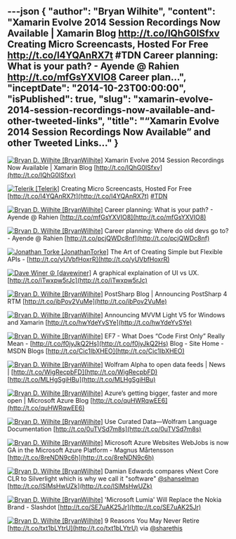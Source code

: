 ---json
{
  "author": "Bryan Wilhite",
  "content": "Xamarin Evolve 2014 Session Recordings Now Available | Xamarin Blog http://t.co/IQhG0ISfxv  Creating Micro Screencasts, Hosted For Free http://t.co/l4YQAnRX7t #TDN  Career planning: What is your path? - Ayende @ Rahien http://t.co/mfGsYXVIO8  Career plan...",
  "inceptDate": "2014-10-23T00:00:00",
  "isPublished": true,
  "slug": "xamarin-evolve-2014-session-recordings-now-available-and-other-tweeted-links",
  "title": "“Xamarin Evolve 2014 Session Recordings Now Available” and other Tweeted Links…"
}
---

[<img alt="Bryan D. Wilhite [BryanWilhite]" src="https://songhay.blob.core.windows.net/shared-social-twitter/BryanWilhite.jpeg">](http://t.co/UNdqV0Z1zz "Bryan D. Wilhite [BryanWilhite]") <span>Xamarin Evolve 2014 Session Recordings Now Available | Xamarin Blog [http://t.co/IQhG0ISfxv](http://t.co/IQhG0ISfxv)</span>

[<img alt="Telerik [Telerik]" src="https://songhay.blob.core.windows.net/shared-social-twitter/Telerik.jpeg">](http://t.co/Y1KbrJEky1 "Telerik [Telerik]") <span>Creating Micro Screencasts, Hosted For Free [http://t.co/l4YQAnRX7t](http://t.co/l4YQAnRX7t) [#TDN](http://search.twitter.com/search?q=%23TDN)</span>

[<img alt="Bryan D. Wilhite [BryanWilhite]" src="https://songhay.blob.core.windows.net/shared-social-twitter/BryanWilhite.jpeg">](http://t.co/UNdqV0Z1zz "Bryan D. Wilhite [BryanWilhite]") <span>Career planning: What is your path? - Ayende @ Rahien [http://t.co/mfGsYXVIO8](http://t.co/mfGsYXVIO8)</span>

[<img alt="Bryan D. Wilhite [BryanWilhite]" src="https://songhay.blob.core.windows.net/shared-social-twitter/BryanWilhite.jpeg">](http://t.co/UNdqV0Z1zz "Bryan D. Wilhite [BryanWilhite]") <span>Career planning: Where do old devs go to? - Ayende @ Rahien [http://t.co/pcjQWDc8nf](http://t.co/pcjQWDc8nf)</span>

[<img alt="Jonathan Torke [JonathanTorke]" src="https://songhay.blob.core.windows.net/shared-social-twitter/JonathanTorke.png">](http://t.co/os5uqU3MvE "Jonathan Torke [JonathanTorke]") <span>The Art of Creating Simple but Flexible APIs - [http://t.co/yUVbfHoxrR](http://t.co/yUVbfHoxrR)</span>

[<img alt="Dave Winer ☮ [davewiner]" src="https://songhay.blob.core.windows.net/shared-social-twitter/davewiner.jpeg">](http://t.co/fuxogiHMsn "Dave Winer ☮ [davewiner]") <span>A graphical explaination of UI vs UX. [http://t.co/iTwxpw5rJc](http://t.co/iTwxpw5rJc)</span>

[<img alt="Bryan D. Wilhite [BryanWilhite]" src="https://songhay.blob.core.windows.net/shared-social-twitter/BryanWilhite.jpeg">](http://t.co/UNdqV0Z1zz "Bryan D. Wilhite [BryanWilhite]") <span>PostSharp Blog | Announcing PostSharp 4 RTM [http://t.co/ibPov2VuMe](http://t.co/ibPov2VuMe)</span>

[<img alt="Bryan D. Wilhite [BryanWilhite]" src="https://songhay.blob.core.windows.net/shared-social-twitter/BryanWilhite.jpeg">](http://t.co/UNdqV0Z1zz "Bryan D. Wilhite [BryanWilhite]") <span>Announcing MVVM Light V5 for Windows and Xamarin [http://t.co/hwYdeYvSYe](http://t.co/hwYdeYvSYe)</span>

[<img alt="Bryan D. Wilhite [BryanWilhite]" src="https://songhay.blob.core.windows.net/shared-social-twitter/BryanWilhite.jpeg">](http://t.co/UNdqV0Z1zz "Bryan D. Wilhite [BryanWilhite]") <span>EF7 - What Does “Code First Only” Really Mean - [http://t.co/f0jyJkQ2Hs](http://t.co/f0jyJkQ2Hs) Blog - Site Home - MSDN Blogs [http://t.co/Cic1IbXHEO](http://t.co/Cic1IbXHEO)</span>

[<img alt="Bryan D. Wilhite [BryanWilhite]" src="https://songhay.blob.core.windows.net/shared-social-twitter/BryanWilhite.jpeg">](http://t.co/UNdqV0Z1zz "Bryan D. Wilhite [BryanWilhite]") <span>Wolfram Alpha to open data feeds | News | [http://t.co/WigRecpbFD](http://t.co/WigRecpbFD) [http://t.co/MLHgSgiHBu](http://t.co/MLHgSgiHBu)</span>

[<img alt="Bryan D. Wilhite [BryanWilhite]" src="https://songhay.blob.core.windows.net/shared-social-twitter/BryanWilhite.jpeg">](http://t.co/UNdqV0Z1zz "Bryan D. Wilhite [BryanWilhite]") <span>Azure’s getting bigger, faster and more open | Microsoft Azure Blog [http://t.co/quHWRqwEE6](http://t.co/quHWRqwEE6)</span>

[<img alt="Bryan D. Wilhite [BryanWilhite]" src="https://songhay.blob.core.windows.net/shared-social-twitter/BryanWilhite.jpeg">](http://t.co/UNdqV0Z1zz "Bryan D. Wilhite [BryanWilhite]") <span>Use Curated Data—Wolfram Language Documentation [http://t.co/0uTVSd7m8s](http://t.co/0uTVSd7m8s)</span>

[<img alt="Bryan D. Wilhite [BryanWilhite]" src="https://songhay.blob.core.windows.net/shared-social-twitter/BryanWilhite.jpeg">](http://t.co/UNdqV0Z1zz "Bryan D. Wilhite [BryanWilhite]") <span>Microsoft Azure Websites WebJobs is now GA in the Microsoft Azure Platform - Magnus Mårtensson [http://t.co/8reNDN9c6h](http://t.co/8reNDN9c6h)</span>

[<img alt="Bryan D. Wilhite [BryanWilhite]" src="https://songhay.blob.core.windows.net/shared-social-twitter/BryanWilhite.jpeg">](http://t.co/UNdqV0Z1zz "Bryan D. Wilhite [BryanWilhite]") <span>Damian Edwards compares vNext Core CLR to Silverlight which is why we call it "software" [@shanselman](http://twitter.com/shanselman) [http://t.co/lSlMsHwUZk](http://t.co/lSlMsHwUZk)</span>

[<img alt="Bryan D. Wilhite [BryanWilhite]" src="https://songhay.blob.core.windows.net/shared-social-twitter/BryanWilhite.jpeg">](http://t.co/UNdqV0Z1zz "Bryan D. Wilhite [BryanWilhite]") <span>'Microsoft Lumia' Will Replace the Nokia Brand - Slashdot [http://t.co/SE7uAK25Jr](http://t.co/SE7uAK25Jr)</span>

[<img alt="Bryan D. Wilhite [BryanWilhite]" src="https://songhay.blob.core.windows.net/shared-social-twitter/BryanWilhite.jpeg">](http://t.co/UNdqV0Z1zz "Bryan D. Wilhite [BryanWilhite]") <span>9 Reasons You May Never Retire [http://t.co/txt1bLYtrU](http://t.co/txt1bLYtrU) via [@sharethis](http://twitter.com/sharethis)</span>
